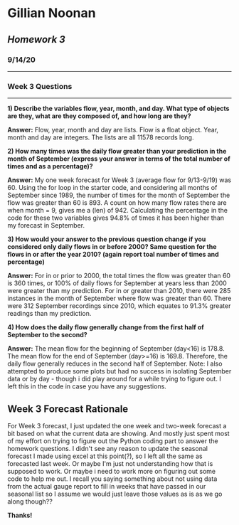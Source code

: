 # **Gillian Noonan**
## *Homework 3*
### 9/14/20
---
### Week 3 Questions
---
**1) Describe the variables flow, year, month, and day.   What type of objects are they, what are they composed of, and how long are they?**

**Answer:** Flow, year, month and day are lists.  Flow is a float object.  Year, month and day are integers.  The lists are all 11578 records long.

**2) How many times was the daily flow greater than your prediction in the month of September (express your answer in terms of the total number of times and as a percentage)?**

**Answer:** My one week forecast for Week 3 (average flow for 9/13-9/19) was 60.  Using the for loop in the starter code, and considering all months of September since 1989, the number of times for the month of September the flow was greater than 60 is 893.  A count on how many flow rates there are when month = 9, gives me a (len) of 942.  Calculating the percentage in the code for these two variables gives 94.8% of times it has been higher than my forecast in September.  

**3) How would your answer to the previous question change if you considered only daily flows in or before 2000?  Same question for the flows in or after the year 2010? (again report toal number of times and percentage)**

**Answer:**  For in or prior to 2000, the total times the flow was greater than 60 is 360 times, or 100% of daily flows for September at years less than 2000 were greater than my prediction.  For in or greater than 2010, there were 285 instances in the month of September where flow was greater than 60.  There were 312 September recordings since 2010, which equates to 91.3% greater readings than my prediction.

**4) How does the daily flow generally change from the first half of September to the second?**

**Answer:** The mean flow for the beginning of September (day<16) is 178.8.   The mean flow for the end of September (day>=16) is 169.8.  Therefore, the daily flow generally reduces in the second half of September.  Note: I also attempted to produce some plots but had no success in isolating September data or by day - though i did play around for a while trying to figure out. I left this in the code in case you have any suggestions.

**Week 3 Forecast Rationale**
---
For Week 3 forecast, I just updated the one week and two-week forecast a bit based on what the current data are showing.  And mostly just spent most of my effort on trying to figure out the Python coding part to answer the homework questions.  I didn't see any reason to update the seasonal forecast I made using excel at this point(?), so I left all the same as forecasted last week.  Or maybe I'm just not understanding how that is supposed to work.  Or maybe i need to work more on figuring out some code to help me out.  I recall you saying something about not using data from the actual gauge report to fill in weeks that have passed in our seasonal list so I assume we would just leave those values as is as we go along though??

**Thanks!**  
